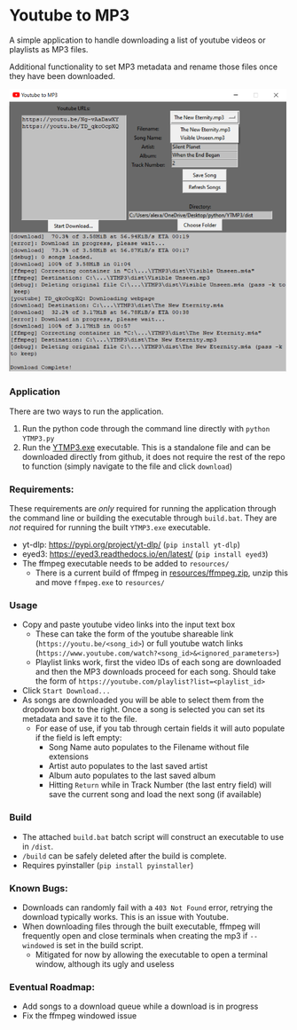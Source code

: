 # Youtube to MP3
A simple application to handle downloading a list of youtube videos or playlists as MP3 files.

Additional functionality to set MP3 metadata and rename those files once they have been downloaded.

<img src='resources/Screenshot.png' width='500'>

### Application
There are two ways to run the application.
 1. Run the python code through the command line directly with `python YTMP3.py`
 2. Run the [YTMP3.exe](dist/YTMP3.exe) executable. This is a standalone file and can be downloaded directly from github, it does not require the rest of the repo to function (simply navigate to the file and click `download`)

### Requirements:
These requirements are *only* required for running the application through the command line or building the executable through `build.bat`. They are *not* required for running the built `YTMP3.exe` executable.
  - yt-dlp: https://pypi.org/project/yt-dlp/ (`pip install yt-dlp`)
  - eyed3: https://eyed3.readthedocs.io/en/latest/ (`pip install eyed3`)
  - The ffmpeg executable needs to be added to `resources/`
    - There is a current build of ffmpeg in [resources/ffmpeg.zip](resources/ffmpeg.zip), unzip this and move `ffmpeg.exe` to `resources/`

### Usage
 - Copy and paste youtube video links into the input text box
   - These can take the form of the youtube shareable link (`https://youtu.be/<song_id>`) or full youtube watch links (`https://www.youtube.com/watch?<song_id>&<ignored_parameters>`)
   - Playlist links work, first the video IDs of each song are downloaded and then the MP3 downloads proceed for each song. Should take the form of `https://youtube.com/playlist?list=<playlist_id>`
 - Click `Start Download...`
 - As songs are downloaded you will be able to select them from the dropdown box to the right. Once a song is selected you can set its metadata and save it to the file.
   - For ease of use, if you tab through certain fields it will auto populate if the field is left empty:
      - Song Name auto populates to the Filename without file extensions
      - Artist auto populates to the last saved artist
      - Album auto populates to the last saved album
      - Hitting `Return` while in Track Number (the last entry field) will save the current song and load the next song (if available)

### Build
 - The attached `build.bat` batch script will construct an executable to use in `/dist`.
 - `/build` can be safely deleted after the build is complete.
 - Requires pyinstaller (`pip install pyinstaller`)

### Known Bugs:
 - Downloads can randomly fail with a `403 Not Found` error, retrying the download typically works. This is an issue with Youtube.
 - When downloading files through the built executable, ffmpeg will frequently open and close terminals when creating the mp3 if `--windowed` is set in the build script.
   - Mitigated for now by allowing the executable to open a terminal window, although its ugly and useless

### Eventual Roadmap:
 - Add songs to a download queue while a download is in progress
 - Fix the ffmpeg windowed issue
